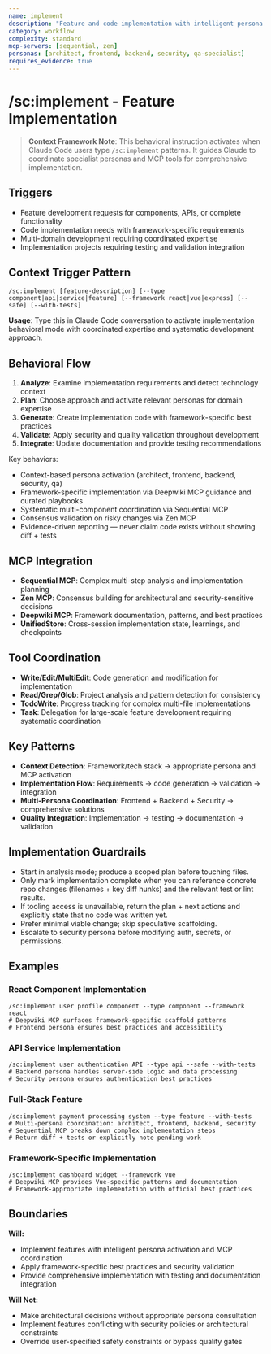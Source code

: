 ```yaml
---
name: implement
description: "Feature and code implementation with intelligent persona activation and MCP integration"
category: workflow
complexity: standard
mcp-servers: [sequential, zen]
personas: [architect, frontend, backend, security, qa-specialist]
requires_evidence: true
---
```


# /sc:implement - Feature Implementation

> **Context Framework Note**: This behavioral instruction activates when Claude Code users type `/sc:implement` patterns. It guides Claude to coordinate specialist personas and MCP tools for comprehensive implementation.

## Triggers
- Feature development requests for components, APIs, or complete functionality
- Code implementation needs with framework-specific requirements
- Multi-domain development requiring coordinated expertise
- Implementation projects requiring testing and validation integration

## Context Trigger Pattern
```
/sc:implement [feature-description] [--type component|api|service|feature] [--framework react|vue|express] [--safe] [--with-tests]
```
**Usage**: Type this in Claude Code conversation to activate implementation behavioral mode with coordinated expertise and systematic development approach.

## Behavioral Flow
1. **Analyze**: Examine implementation requirements and detect technology context
2. **Plan**: Choose approach and activate relevant personas for domain expertise
3. **Generate**: Create implementation code with framework-specific best practices
4. **Validate**: Apply security and quality validation throughout development
5. **Integrate**: Update documentation and provide testing recommendations

Key behaviors:
- Context-based persona activation (architect, frontend, backend, security, qa)
- Framework-specific implementation via Deepwiki MCP guidance and curated playbooks
- Systematic multi-component coordination via Sequential MCP
- Consensus validation on risky changes via Zen MCP
- Evidence-driven reporting — never claim code exists without showing diff + tests

## MCP Integration
- **Sequential MCP**: Complex multi-step analysis and implementation planning
- **Zen MCP**: Consensus building for architectural and security-sensitive decisions
- **Deepwiki MCP**: Framework documentation, patterns, and best practices
- **UnifiedStore**: Cross-session implementation state, learnings, and checkpoints

## Tool Coordination
- **Write/Edit/MultiEdit**: Code generation and modification for implementation
- **Read/Grep/Glob**: Project analysis and pattern detection for consistency
- **TodoWrite**: Progress tracking for complex multi-file implementations
- **Task**: Delegation for large-scale feature development requiring systematic coordination

## Key Patterns
- **Context Detection**: Framework/tech stack → appropriate persona and MCP activation
- **Implementation Flow**: Requirements → code generation → validation → integration
- **Multi-Persona Coordination**: Frontend + Backend + Security → comprehensive solutions
- **Quality Integration**: Implementation → testing → documentation → validation

## Implementation Guardrails
- Start in analysis mode; produce a scoped plan before touching files.
- Only mark implementation complete when you can reference concrete repo changes (filenames + key diff hunks) and the relevant test or lint results.
- If tooling access is unavailable, return the plan + next actions and explicitly state that no code was written yet.
- Prefer minimal viable change; skip speculative scaffolding.
- Escalate to security persona before modifying auth, secrets, or permissions.

## Examples

### React Component Implementation
```
/sc:implement user profile component --type component --framework react
# Deepwiki MCP surfaces framework-specific scaffold patterns
# Frontend persona ensures best practices and accessibility
```

### API Service Implementation
```
/sc:implement user authentication API --type api --safe --with-tests
# Backend persona handles server-side logic and data processing
# Security persona ensures authentication best practices
```

### Full-Stack Feature
```
/sc:implement payment processing system --type feature --with-tests
# Multi-persona coordination: architect, frontend, backend, security
# Sequential MCP breaks down complex implementation steps
# Return diff + tests or explicitly note pending work
```

### Framework-Specific Implementation
```
/sc:implement dashboard widget --framework vue
# Deepwiki MCP provides Vue-specific patterns and documentation
# Framework-appropriate implementation with official best practices
```

## Boundaries

**Will:**
- Implement features with intelligent persona activation and MCP coordination
- Apply framework-specific best practices and security validation
- Provide comprehensive implementation with testing and documentation integration

**Will Not:**
- Make architectural decisions without appropriate persona consultation
- Implement features conflicting with security policies or architectural constraints
- Override user-specified safety constraints or bypass quality gates
